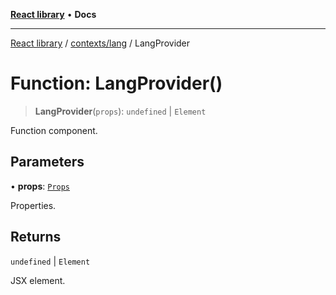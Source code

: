 [**React library**](../../../index.md) • **Docs**

***

[React library](../../../modules.md) / [contexts/lang](../index.md) / LangProvider

# Function: LangProvider()

> **LangProvider**(`props`): `undefined` \| `Element`

Function component.

## Parameters

• **props**: [`Props`](../interfaces/Props.md)

Properties.

## Returns

`undefined` \| `Element`

JSX element.
